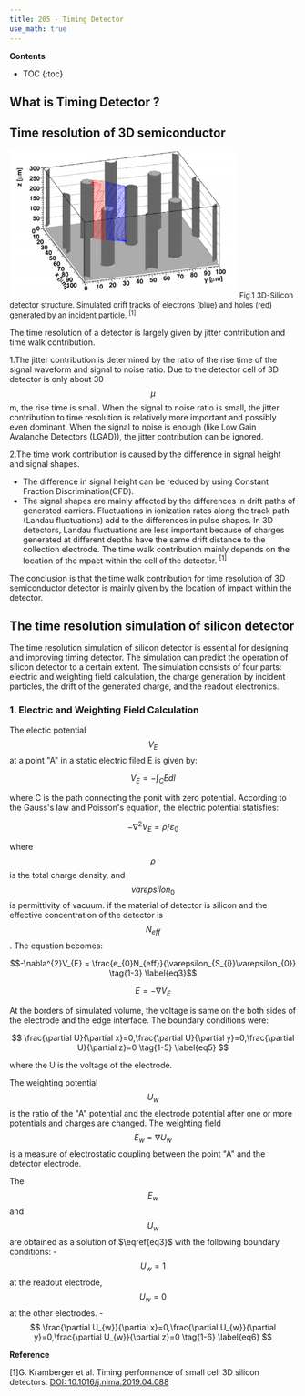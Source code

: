 ```yaml
---
title: 205 - Timing Detector  
use_math: true
---
```


**Contents**
* TOC
{:toc}

## What is Timing Detector ?
## Time resolution of 3D semiconductor

<img src="/images/3D_SiC_structure.png" width="400"/>

<font size=2 >
Fig.1  3D-Silicon detector structure. Simulated drift tracks of electrons (blue) and holes (red) generated by an incident particle. <sup>[1]</sup>
</font>

The time resolution of a detector is largely given by jitter contribution and time walk contribution.  

1.The jitter contribution is determined by the ratio of the rise time of the signal waveform and signal to noise ratio. Due to the detector cell of 3D detector is only about 30 $$\mu$$ m, the rise time is small. When the signal to noise ratio is small, the jitter contribution to time resolution is relatively more important and possibly even dominant. When the signal to noise is enough (like Low Gain Avalanche Detectors (LGAD)), the jitter contribution can be ignored.


2.The time work contribution is caused by the difference in signal height and signal shapes. 
- The difference in signal height can be reduced by using Constant Fraction Discrimination(CFD). 
- The signal shapes are mainly affected by the differences in drift paths of generated carriers. Fluctuations in ionization rates along the track path (Landau fluctuations) add to the differences in pulse shapes. In 3D detectors, Landau fluctuations are less important because of charges generated at different depths have the same drift distance to the collection electrode. The time walk contribution mainly depends on the location of the mpact within the cell of the detector. <sup>[1]</sup>


The conclusion is that the time walk contribution for time resolution of 3D semiconductor detector is mainly given by the location of impact within the detector.

## The time resolution simulation of silicon detector
The time resolution simulation of silicon detector is essential for designing and improving timing detector. The simulation can predict the operation of silicon detector to a certain extent. The simulation consists of four parts: electric and weighting field calculation, the charge generation by incident particles, the drift of the generated charge, and the readout electronics.
### 1. Electric and Weighting Field Calculation
The electic potential $$ V_{E} $$  at a point "A" in a static electric filed E is given by:

$$
V_{E}=-\int_{C}Edl \tag{1-1} \label{eq1}
$$

where C is the path connecting the ponit  with zero potential.  According to the Gauss's law and Poisson's equation, the electric potential statisfies:

$$ 
-\nabla^{2}V_{E} = \rho/\varepsilon_{0}   \tag{1-2} \label{eq2}
$$ 

where $$\rho$$ is the total charge density, and $$varepsilon_{0}$$ is permittivity of vacuum. if the material of detector is silicon and the effective concentration of the detector is $$ N_{eff}$$. The equation becomes:

$$-\nabla^{2}V_{E} = \frac{e_{0}N_{eff}}{\varepsilon_{S_{i}}\varepsilon_{0}} \tag{1-3} \label{eq3}$$

$$E=-\nabla V_{E}  \tag{1-4} \label{eq4} $$

At the borders of simulated volume, the voltage is same on the both sides of the electrode and the edge interface. The boundary conditions were:

$$
\frac{\partial U}{\partial x}=0,\frac{\partial U}{\partial y}=0,\frac{\partial U}{\partial z}=0   \tag{1-5} \label{eq5}
$$

where the U is the voltage of the electrode.

The weighting potential $$U_{w}$$ is the ratio of the "A" potential and the electrode potential after one or more potentials and charges are changed. The weighting field $$E_{w}=\nabla U_{w}$$ is a measure of electrostatic coupling between the point "A" and the detector electrode. 

The $$E_{w}$$ and $$U_{w}$$ are obtained as a solution of $\eqref{eq3}$ with the following boundary conditions:
-$$U_{w}=1$$ at the readout electrode,$$U_{w}=0$$ at the other electrodes.
-$$
\frac{\partial U_{w}}{\partial x}=0,\frac{\partial U_{w}}{\partial y}=0,\frac{\partial U_{w}}{\partial z}=0   \tag{1-6} \label{eq6}
$$

**Reference**

[1]G. Kramberger et al. Timing performance of small cell 3D silicon detectors. [DOI: 10.1016/j.nima.2019.04.088](https://doi.org/10.1016/j.nima.2019.04.088)
